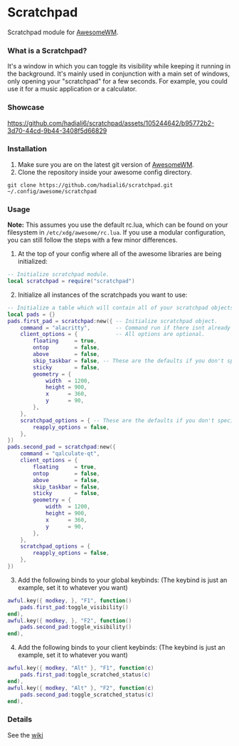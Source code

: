 # Scratchpad
Scratchpad module for [AwesomeWM](https://github.com/awesomeWM/awesome).

### What is a Scratchpad?
It's a window in which you can toggle its visibility while keeping it running in the background. It's mainly used in conjunction with a main set of windows, only opening your "scratchpad" for a few seconds. For example, you could use it for a music application or a calculator.

### Showcase
https://github.com/hadiali6/scratchpad/assets/105244642/b95772b2-3d70-44cd-9b44-3408f5d66829

### Installation
1. Make sure you are on the latest git version of [AwesomeWM](https://github.com/awesomeWM/awesome). 
2. Clone the repository inside your awesome config directory.
```
git clone https://github.com/hadiali6/scratchpad.git ~/.config/awesome/scratchpad
```
### Usage
<b>Note:</b> This assumes you use the default rc.lua, which can be found on your filesystem in `/etc/xdg/awesome/rc.lua`.  If you use a modular configuration, you can still follow the steps with a few minor differences.
1. At the top of your config where all of the awesome libraries are being initialized:
```lua
-- Initialize scratchpad module.
local scratchpad = require("scratchpad")
```
2. Initialize all instances of the scratchpads you want to use:
```lua
-- Initialize a table which will contain all of your scratchpad objects. 
local pads = {}
pads.first_pad = scratchpad:new({ -- Initialize scratchpad object.
    command = "alacritty",        -- Command run if there isnt already a client set.
    client_options = {            -- All options are optional.
        floating     = true,
        ontop        = false,
        above        = false,
        skip_taskbar = false, -- These are the defaults if you don't specify client_options.
        sticky       = false,
        geometry = {
            width  = 1200,
            height = 900,
            x      = 360,
            y      = 90,
        },
    },
    scratchpad_options = { -- These are the defaults if you don't specify scratchpad_options.
        reapply_options = false,
    },
})
pads.second_pad = scratchpad:new({
    command = "qalculate-qt",
    client_options = {
        floating     = true,
        ontop        = false,
        above        = false,
        skip_taskbar = false,
        sticky       = false,
        geometry = {
            width  = 1200,
            height = 900,
            x      = 360,
            y      = 90,
        },
    },
    scratchpad_options = {
        reapply_options = false,
    },
})
```
3. Add the following binds to your global keybinds: (The keybind is just an example, set it to whatever you want)
```lua
awful.key({ modkey, }, "F1", function()
    pads.first_pad:toggle_visibility()
end),
awful.key({ modkey, }, "F2", function()
    pads.second_pad:toggle_visibility()
end),
```
4. Add the following binds to your client keybinds: (The keybind is just an example, set it to whatever you want)
```lua
awful.key({ modkey, "Alt" }, "F1", function(c)
    pads.first_pad:toggle_scratched_status(c)
end),
awful.key({ modkey, "Alt" }, "F2", function(c)
    pads.second_pad:toggle_scratched_status(c)
end),
```
### Details
See the [wiki](WIKI.md)
